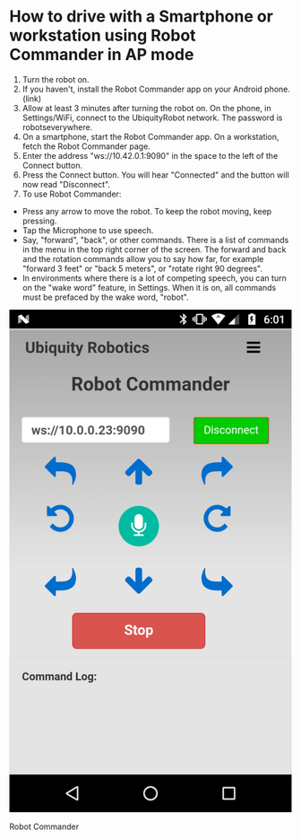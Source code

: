 # How to drive with a Smartphone or workstation using Robot Commander in AP mode

1. Turn the robot on.
2. If you haven't, install the Robot Commander app on your Android phone.  (link)
3. Allow at least 3 minutes after turning the robot on. On the phone, in Settings/WiFi, connect to the UbiquityRobot network.  The password is robotseverywhere. 
4. On a smartphone, start the Robot Commander app.  On a workstation, fetch the Robot Commander page.
5. Enter the address "ws://10.42.0.1:9090" in the space to the left of the Connect button.
6. Press the Connect button. You will hear "Connected" and the button will now read "Disconnect".
7. To use Robot Commander:
* Press any arrow to move the robot. To keep the robot moving, keep pressing.
* Tap the Microphone to use speech.
* Say, "forward", "back", or other commands. There is a list of commands in the menu in the top right corner of the screen. The forward and back and the rotation commands allow you to say how far, for example "forward 3 feet" or "back 5 meters", or "rotate right 90 degrees".
* In environments where there is a lot of competing speech, you can turn on the "wake word" feature, in Settings. When it is on, all commands must be prefaced by the wake word, "robot".

<div class="image-wrapper">
    
<img src="assets/Robot_Commander.png" />
   
<p class="image-caption">Robot Commander</p>

</div>
